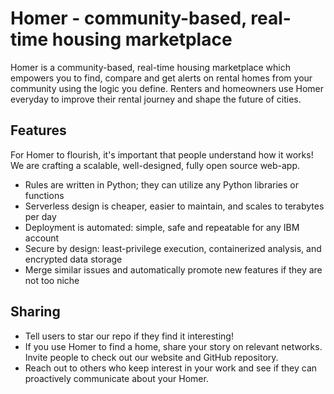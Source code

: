 # Homer - community-based, real-time housing marketplace

Homer is a community-based, real-time housing marketplace which empowers you to find, compare and get alerts on rental homes from your community using the logic you define. Renters and homeowners use Homer everyday to improve their rental journey and shape the future of cities.

## Features

For Homer to flourish, it's important that people understand how it works! We are crafting a scalable, well-designed, fully open source web-app. 

- Rules are written in Python; they can utilize any Python libraries or functions 
- Serverless design is cheaper, easier to maintain, and scales to terabytes per day
- Deployment is automated: simple, safe and repeatable for any IBM account
- Secure by design: least-privilege execution, containerized analysis, and encrypted data storage
- Merge similar issues and automatically promote new features if they are not too niche 

## Sharing 
- Tell users to star our repo if they find it interesting!
- If you use Homer to find a home, share your story on relevant networks. Invite people to check out our website and GitHub repository.
- Reach out to others who keep interest in your work and see if they can proactively communicate about your Homer.
